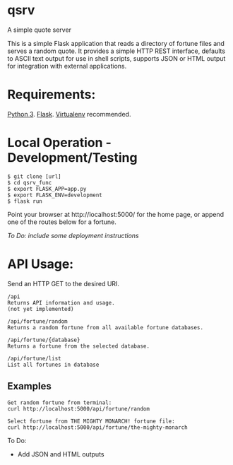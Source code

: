 # qsrv
A simple quote server



This is a simple Flask application that reads a directory of fortune files and serves a random quote. It provides a simple HTTP REST interface, defaults to ASCII text output for use in shell scripts, supports JSON or HTML output for integration with external applications.

# Requirements:
[Python 3](https://www.python.org).
[Flask](https://palletsprojects.com/p/flask/).
[Virtualenv](https://docs.python-guide.org/dev/virtualenvs/) recommended.


# Local Operation - Development/Testing
```
$ git clone [url]
$ cd qsrv_func
$ export FLASK_APP=app.py
$ export FLASK_ENV=development
$ flask run
```
Point your browser at http://localhost:5000/ for the home page, or append one of the routes below for a fortune.

*To Do: include some deployment instructions*


# API Usage:

Send an HTTP GET to the desired URI.

```
/api
Returns API information and usage.
(not yet implemented)
```

```
/api/fortune/random
Returns a random fortune from all available fortune databases.
```

```
/api/fortune/{database}
Returns a fortune from the selected database.
```

```
/api/fortune/list
List all fortunes in database
```

## Examples
```
Get random fortune from terminal:
curl http://localhost:5000/api/fortune/random
```

```
Select fortune from THE MIGHTY MONARCH! fortune file:
curl http://localhost:5000/api/fortune/the-mighty-monarch
```


To Do:
- Add JSON and HTML outputs
